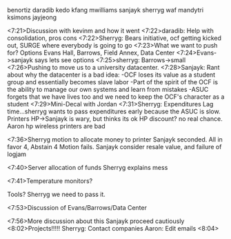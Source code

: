 benortiz
daradib
kedo
kfang
mwilliams
sanjayk
sherryg
waf
mandytri
ksimons
jayjeong

<7:21>Discussion with kevinm and how it went
<7:22>daradib: Help with consolidation, pros cons
<7:22>Sherryg: Bears initiative, ocf getting kicked out, SURGE where everybody is going to go
<7:23>What we want to push for? Options Evans Hall, Barrows, Field Annex, Data Center
<7:24>Evans->sanjayk says lets see options
<7:25>sherryg: Barrows->small
<7:26>Pushing to move us to a university datacenter. 
<7:28>Sanjayk: Rant about why the datacenter is a bad idea:
-OCF loses its value as a student group and essentially becomes slave labor
-Part of the spirit of the OCF is the ability to manage our own systems and learn from mistakes
-ASUC forgets that we have lives too and we need to keep the OCF's character as a student 
<7:29>Mini-Decal with Jordan
<7:31>Sherryg: Expenditures
Lag time...sherryg wants to pass expenditures early because the ASUC is slow.
Printers HP->Sanjayk is wary, but thinks its ok
HP discount? no real chance.
Aaron hp wireless printers are bad

<7:36>Sherryg motion to allocate money to printer
Sanjayk seconded.
All in favor 4, Abstain 4
Motion fails.
Sanjayk consider resale value, and failure of logjam

<7:40>Server allocation of funds
Sherryg explains mess

<7:41>Temperature monitors?

Tools? Sherryg we need to pass it. 

<7:53>Discussion of Evans/Barrows/Data Center

<7:56>More discussion about this
Sanjayk proceed cautiously
<8:02>Projects!!!!!
Sherryg: Contact companies
Aaron: Edit emails
<8:04>



